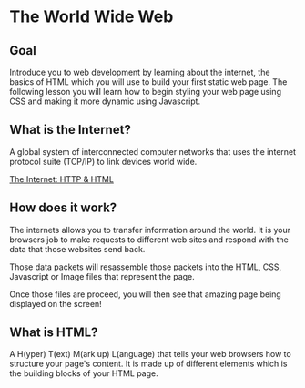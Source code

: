 # The World Wide Web 

## Goal

Introduce you to web development by learning about the internet, the basics of HTML which you will use to build your first static web page. The following lesson you will learn how to begin styling your web page using CSS and making it more dynamic using Javascript. 

## What is the Internet? 

A global system of interconnected computer networks that uses the internet protocol suite (TCP/IP) to link devices world wide. 


[The Internet: HTTP & HTML](https://www.youtube.com/watch?v=kBXQZMTmiA4s&index=5&list=PLzdnOPI1iJNfMRZm5DDxco3UdsFegvuB7)

## How does it work? 

The internets allows you to transfer information around the world. It is your browsers job to make requests to different web sites and respond with the data that those websites send back. 

Those data packets will resassemble those packets into the HTML, CSS, Javascript or Image files that represent the page. 

Once those files are proceed, you will then see that amazing page being displayed on the screen! 


## What is HTML? 

A H(yper) T(ext) M(ark up) L(anguage) that tells your web browsers how to structure your page's content. It is made up of different elements which is the building blocks of your HTML page.



